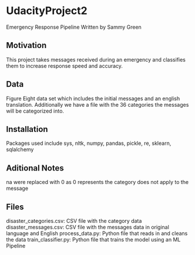 # UdacityProject2
Emergency Response Pipeline
Written by Sammy Green
 

## Motivation
This project takes messages received during an emergency and classifies them to increase response speed and accuracy.
 
## Data
Figure Eight data set which includes the initial messages and an english translation. Additionally we have a file with the 36 categories the messages will be categorized into.
 
## Installation
Packages used include sys, nltk, numpy, pandas, pickle, re, sklearn, sqlalchemy
 
## Aditional Notes
na were replaced with 0 as 0 represents the category does not apply to the message
 
## Files
disaster_categories.csv: CSV file with the category data
disaster_messages.csv: CSV file with the messages data in original language and English
process_data.py: Python file that reads in and cleans the data
train_classifier.py: Python file that trains the model using an ML Pipeline
